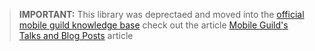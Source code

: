 > **IMPORTANT:** This library was deprectaed and moved into the [official mobile guild knowledge base](https://github.com/wix-private/mobile-guild-kb/wiki) check out the article [Mobile Guild's Talks and Blog Posts](https://github.com/wix-private/mobile-guild-kb/wiki/Mobile-Guild's-Talks-and-Blog-Posts) article
